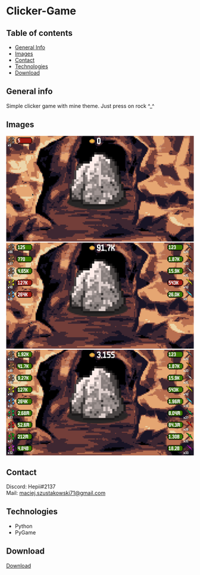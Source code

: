 # Clicker-Game
## Table of contents
* [General Info](#general_info)
* [Images](#images)
* [Contact](#contact)
* [Technologies](#technologies)
* [Download](#download)
## General info
Simple clicker game with mine theme. Just press on rock ^_^

## Images
![1](./data/1.png)<br />
![2](./data/2.png)<br />
![3](./data/3.png)<br />

## Contact
Discord: Hepii#2137 <br />
Mail: maciej.szustakowski71@gmail.com

## Technologies
* Python
* PyGame

## Download
<a href="https://www54.zippyshare.com/d/El9s4xwC/43874/Clicker.rar">Download</a>
